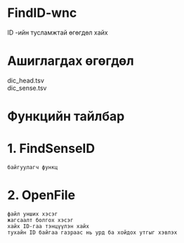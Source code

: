 # FindID-wnc 
  ID -ийн тусламжтай өгөгдөл хайх
# Ашиглагдах өгөгдөл 
  dic_head.tsv	
  dic_sense.tsv 
 # Функцийн тайлбар
 # 1. FindSenseID 
    байгуулагч функц
# 2. OpenFile 
    файл унших хэсэг
    жагсаалт болгох хэсэг
    хайх ID-гаа тэнцүүлэн хайх
    тухайн ID байгаа газраас нь урд ба хойдох утгыг хэвлэх
